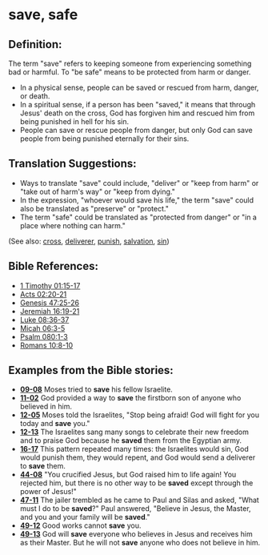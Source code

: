 # save, safe #

## Definition: ##

The term "save" refers to keeping someone from experiencing something bad or harmful. To "be safe" means to be protected from harm or danger.

* In a physical sense, people can be saved or rescued from harm, danger, or death.
* In a spiritual sense, if a person has been "saved," it means that through Jesus' death on the cross, God has forgiven him and rescued him from being punished in hell for his sin.
* People can save or rescue people from danger, but only God can save people from being punished eternally for their sins.

## Translation Suggestions: ##

* Ways to translate "save" could include, "deliver" or "keep from harm" or "take out of harm's way" or "keep from dying."
* In the expression, "whoever would save his life," the term "save" could also be translated as "preserve" or "protect."
* The term "safe" could be translated as "protected from danger" or "in a place where nothing can harm."

(See also: [cross](../kt/cross.md), [deliverer](../kt/deliverer.md), [punish](../other/punish.md), [salvation](../kt/salvation.md), [sin](../kt/sin.md))

## Bible References: ##

* [1 Timothy 01:15-17](https://door43.org/en/bible/notes/1ti/01/15)
* [Acts 02:20-21](https://door43.org/en/bible/notes/act/02/20)
* [Genesis 47:25-26](https://door43.org/en/bible/notes/gen/47/25)
* [Jeremiah 16:19-21](https://door43.org/en/bible/notes/jer/16/19)
* [Luke 08:36-37](https://door43.org/en/bible/notes/luk/08/36)
* [Micah 06:3-5](https://door43.org/en/bible/notes/mic/06/03)
* [Psalm 080:1-3](https://door43.org/en/bible/notes/psa/080/001)
* [Romans 10:8-10](https://door43.org/en/bible/notes/rom/10/08)

## Examples from the Bible stories: ##

* __[09-08](https://door43.org/en/obs/notes/frames/09-08)__ Moses tried to __save__  his fellow Israelite.
* __[11-02](https://door43.org/en/obs/notes/frames/11-02)__ God provided a way to __save__  the firstborn son of anyone who believed in him.
* __[12-05](https://door43.org/en/obs/notes/frames/12-05)__ Moses told the Israelites, "Stop being afraid! God will fight for you today and __save__  you."
* __[12-13](https://door43.org/en/obs/notes/frames/12-13)__ The Israelites sang many songs to celebrate their new freedom and to praise God because he __saved__  them from the Egyptian army.
* __[16-17](https://door43.org/en/obs/notes/frames/16-17)__ This pattern repeated many times: the Israelites would sin, God would punish them, they would repent, and God would send a deliverer to __save__  them.
* __[44-08](https://door43.org/en/obs/notes/frames/44-08)__ "You crucified Jesus, but God raised him to life again! You rejected him, but there is no other way to be __saved__  except through the power of Jesus!"
* __[47-11](https://door43.org/en/obs/notes/frames/47-11)__ The jailer trembled as he came to Paul and Silas and asked, "What must I do to be __saved__?" Paul answered, "Believe in Jesus, the Master, and you and your family will be __saved__."
* __[49-12](https://door43.org/en/obs/notes/frames/49-12)__ Good works cannot __save__  you.
* __[49-13](https://door43.org/en/obs/notes/frames/49-13)__ God will __save__  everyone who believes in Jesus and receives him as their Master. But he will not __save__  anyone who does not believe in him.

